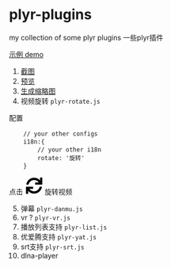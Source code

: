 # plyr-plugins
my collection of some plyr plugins 一些plyr插件

[示例 demo](https://zengde.github.io/plyr-plugins/index.html)

1. [截图](https://github.com/zengde/plyr-plugin-capture)
2. [预览](https://github.com/zengde/plyr-plugin-thumbnail)
3. [生成缩略图](https://github.com/zengde/plyr-thumbnail-generate)
4. 视频旋转 `plyr-rotate.js`

配置
```
    // your other configs
    i18n:{
        // your other i18n
        rotate: '旋转'
    }
```
   点击 ![capture button](svg/plyr-rotate.svg) 旋转视频

5. 弹幕 `plyr-danmu.js`
6. vr ? `plyr-vr.js`
7. 播放列表支持 `plyr-list.js`
8. 优爱腾支持 `plyr-yat.js`
9. srt支持 `plyr-srt.js`
10. dlna-player
